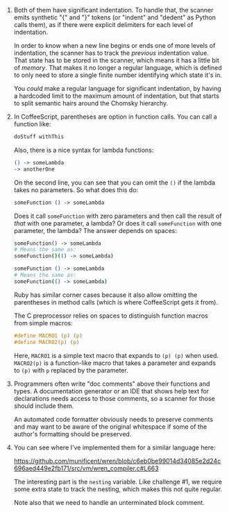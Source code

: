 1.  Both of them have significant indentation. To handle that, the scanner
    emits synthetic "{" and "}" tokens (or "indent" and "dedent" as Python
    calls them), as if there were explicit delimiters for each level of
    indentation.

    In order to know when a new line begins or ends one of more levels of
    indentation, the scanner has to track the *previous* indentation value.
    That state has to be stored in the scanner, which means it has a little bit
    of *memory*. That makes it no longer a regular language, which is defined
    to only need to store a single finite number identifying which state it's
    in.

    You *could* make a regular language for significant indentation, by having
    a hardcoded limit to the maximum amount of indentation, but that starts to
    split semantic hairs around the Chomsky hierarchy.

2.  In CoffeeScript, parentheses are option in function calls. You can call a
    function like:

    ```coffeescript
    doStuff withThis
    ```

    Also, there is a nice syntax for lambda functions:

    ```coffeescript
    () -> someLambda
    -> anotherOne
    ```

    On the second line, you can see that you can omit the `()` if the lambda
    takes no parameters. So what does this do:

    ```coffeescript
    someFunction () -> someLambda
    ```

    Does it call `someFunction` with zero parameters and then call the result of
    *that* with one parameter, a lambda? Or does it call `someFunction` with
    one parameter, the lambda? The answer depends on spaces:

    ```coffeescript
    someFunction() -> someLambda
    # Means the same as:
    someFunction()(() -> someLambda)

    someFunction () -> someLambda
    # Means the same as:
    someFunction(() -> someLambda)
    ```

    Ruby has similar corner cases because it also allow omitting the parentheses
    in method calls (which is where CoffeeScript gets it from).

    The C preprocessor relies on spaces to distinguish function macros from
    simple macros:

    ```c
    #define MACRO1 (p) (p)
    #define MACRO2(p) (p)
    ```

    Here, `MACRO1` is a simple text macro that expands to `(p) (p)` when used.
    `MACRO2(p)` is a function-like macro that takes a parameter and expands to
    `(p)` with `p` replaced by the parameter.

3.  Programmers often write "doc comments" above their functions and types. A
    documentation generator or an IDE that shows help text for declarations
    needs access to those comments, so a scanner for those should include them.

    An automated code formatter obviously needs to preserve comments and may
    want to be aware of the original whitespace if some of the author's
    formatting should be preserved.

4.  You can see where I've implemented them for a similar language here:

    https://github.com/munificent/wren/blob/c6eb0be99014d34085e2d24c696aed449e2fb171/src/vm/wren_compiler.c#L663

    The interesting part is the `nesting` variable. Like challenge #1, we
    require some extra state to track the nesting, which makes this not quite
    regular.

    Note also that we need to handle an unterminated block comment.


